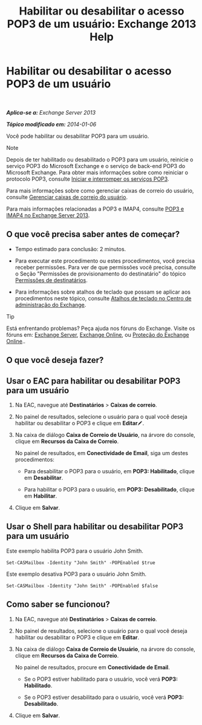 ﻿---
title: 'Habilitar ou desabilitar o acesso POP3 de um usuário: Exchange 2013 Help'
TOCTitle: Habilitar ou desabilitar o acesso POP3 de um usuário
ms:assetid: 57e12f07-3b14-45bd-9a82-e6032d14214f
ms:mtpsurl: https://technet.microsoft.com/pt-br/library/Bb691018(v=EXCHG.150)
ms:contentKeyID: 50485643
ms.date: 05/22/2018
mtps_version: v=EXCHG.150
ms.translationtype: MT
---

# Habilitar ou desabilitar o acesso POP3 de um usuário

 

_**Aplica-se a:** Exchange Server 2013_

_**Tópico modificado em:** 2014-01-06_

Você pode habilitar ou desabilitar POP3 para um usuário.


> [!NOTE]
> Depois de ter habilitado ou desabilitado o POP3 para um usuário, reinicie o serviço POP3 do Microsoft Exchange e o serviço de back-end POP3 do Microsoft Exchange. Para obter mais informações sobre como reiniciar o protocolo POP3, consulte <A href="start-and-stop-the-pop3-services-exchange-2013-help.md">Iniciar e interromper os serviços POP3</A>.



Para mais informações sobre como gerenciar caixas de correio do usuário, consulte [Gerenciar caixas de correio do usuário](manage-user-mailboxes-exchange-2013-help.md).

Para mais informações relacionadas a POP3 e IMAP4, consulte [POP3 e IMAP4 no Exchange Server 2013](pop3-and-imap4-in-exchange-server-2013-exchange-2013-help.md).

## O que você precisa saber antes de começar?

  - Tempo estimado para conclusão: 2 minutos.

  - Para executar este procedimento ou estes procedimentos, você precisa receber permissões. Para ver de que permissões você precisa, consulte o Seção "Permissões de provisionamento do destinatário" do tópico [Permissões de destinatários](recipients-permissions-exchange-2013-help.md).

  - Para informações sobre atalhos de teclado que possam se aplicar aos procedimentos neste tópico, consulte [Atalhos de teclado no Centro de administração do Exchange](keyboard-shortcuts-in-the-exchange-admin-center-exchange-online-protection-help.md).


> [!TIP]
> Está enfrentando problemas? Peça ajuda nos fóruns do Exchange. Visite os fóruns em: <A href="https://go.microsoft.com/fwlink/p/?linkid=60612">Exchange Server</A>, <A href="https://go.microsoft.com/fwlink/p/?linkid=267542">Exchange Online</A>, ou <A href="https://go.microsoft.com/fwlink/p/?linkid=285351">Proteção do Exchange Online</A>..



## O que você deseja fazer?

## Usar o EAC para habilitar ou desabilitar POP3 para um usuário

1.  Na EAC, navegue até **Destinatários** \> **Caixas de correio**.

2.  No painel de resultados, selecione o usuário para o qual você deseja habilitar ou desabilitar o POP3 e clique em **Editar**![Ícone de edição](images/JJ218640.6f53ccb2-1f13-4c02-bea0-30690e6ea71d(EXCHG.150).gif "Ícone de edição").

3.  Na caixa de diálogo **Caixa de Correio de Usuário**, na árvore do console, clique em **Recursos da Caixa de Correio**.
    
    No painel de resultados, em **Conectividade de Email**, siga um destes procedimentos:
    
      - Para desabilitar o POP3 para o usuário, em **POP3: Habilitado**, clique em **Desabilitar**.
    
      - Para habilitar o POP3 para o usuário, em **POP3: Desabilitado**, clique em **Habilitar**.

4.  Clique em **Salvar**.

## Usar o Shell para habilitar ou desabilitar POP3 para um usuário

Este exemplo habilita POP3 para o usuário John Smith.

    Set-CASMailbox -Identity "John Smith" -POPEnabled $true

Este exemplo desativa POP3 para o usuário John Smith.

    Set-CASMailbox -Identity "John Smith" -POPEnabled $false

## Como saber se funcionou?

1.  Na EAC, navegue até **Destinatários** \> **Caixas de correio**.

2.  No painel de resultados, selecione o usuário para o qual você deseja habilitar ou desabilitar o POP3 e clique em **Editar**.

3.  Na caixa de diálogo **Caixa de Correio de Usuário**, na árvore do console, clique em **Recursos da Caixa de Correio**.
    
    No painel de resultados, procure em **Conectividade de Email**.
    
      - Se o POP3 estiver habilitado para o usuário, você verá **POP3: Habilitado**.
    
      - Se o POP3 estiver desabilitado para o usuário, você verá **POP3: Desabilitado**.

4.  Clique em **Salvar**.

